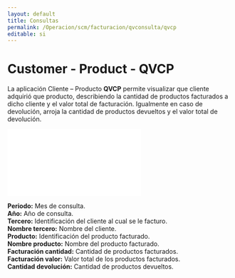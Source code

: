 ```yaml
---
layout: default
title: Consultas
permalink: /Operacion/scm/facturacion/qvconsulta/qvcp
editable: si
---
```


# Customer - Product - QVCP

La aplicación Cliente – Producto **QVCP** permite visualizar que cliente adquirió que producto, describiendo la cantidad de productos facturados a dicho cliente y el valor total de facturación. Igualmente en caso de devolución, arroja la cantidad de productos devueltos y el valor total de devolución.

![](qvcp.pgn)

**Periodo:** Mes de consulta.  
**Año:** Año de consulta.  
**Tercero:** Identificación del cliente al cual se le facturo.  
**Nombre tercero:** Nombre del cliente.  
**Producto:** Identificación del producto facturado.  
**Nombre producto:** Nombre del producto facturado.  
**Facturación cantidad:** Cantidad de productos facturados.   
**Facturación valor:** Valor total de los productos facturados.  
**Cantidad devolución:** Cantidad de productos devueltos.  


